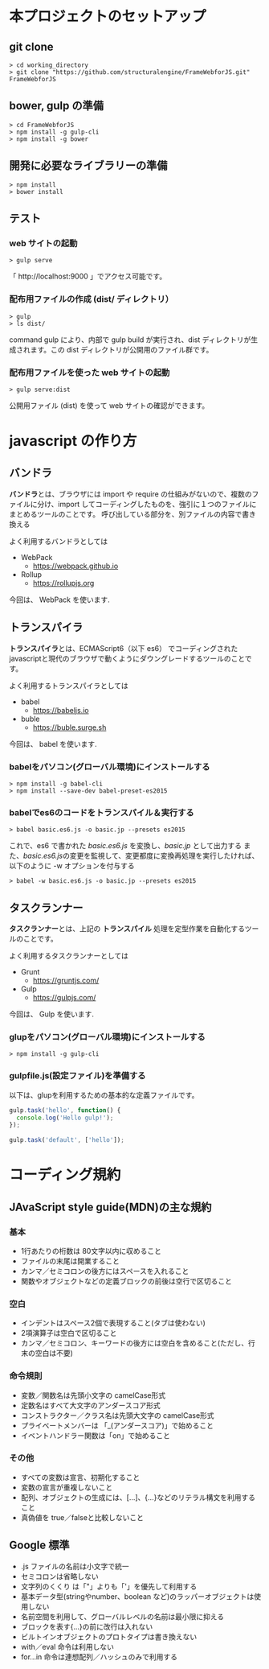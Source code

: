 # 本プロジェクトのセットアップ

## git clone

```
> cd working_directory 
> git clone "https://github.com/structuralengine/FrameWebforJS.git" FrameWebforJS
```
## bower, gulp の準備

```
> cd FrameWebforJS 
> npm install -g gulp-cli
> npm install -g bower
```

## 開発に必要なライブラリーの準備

```
> npm install 
> bower install
```

## テスト

### web サイトの起動

```
> gulp serve
```

「 http://localhost:9000 」でアクセス可能です。

### 配布用ファイルの作成 (dist/ ディレクトリ）

```
> gulp 
> ls dist/
```

command gulp により、内部で gulp build が実行され、dist ディレクトリが生成されます。この dist ディレクトリが公開用のファイル群です。

### 配布用ファイルを使った web サイトの起動

```
> gulp serve:dist
```
公開用ファイル (dist) を使って web サイトの確認ができます。



# javascript の作り方

## バンドラ

**バンドラ**とは、ブラウザには import や require の仕組みがないので、複数のファイルに分け、import してコーディングしたものを、強引に１つのファイルにまとめるツールのことです。
呼び出している部分を、別ファイルの内容で書き換える

よく利用するバンドラとしては

- WebPack
    - https://webpack.github.io
- Rollup
    - https://rollupjs.org

今回は、 WebPack を使います.


## トランスパイラ

**トランスパイラ**とは、ECMAScript6（以下 es6） でコーディングされたjavascriptと現代のブラウザで動くようにダウングレードするツールのことです。

よく利用するトランスパイラとしては

- babel
    - https://babeljs.io
- buble
    - https://buble.surge.sh

今回は、 babel を使います.


### babelをパソコン(グローバル環境)にインストールする

```
> npm install -g babel-cli
> npm install --save-dev babel-preset-es2015
```

### babelでes6のコードをトランスパイル＆実行する

```
> babel basic.es6.js -o basic.jp --presets es2015
```

これで、es6 で書かれた *basic.es6.js* を変換し、*basic.jp* として出力する
また、*basic.es6.js*の変更を監視して、変更都度に変換再処理を実行したければ、以下のように -w オプションを付与する

```
> babel -w basic.es6.js -o basic.jp --presets es2015
```


## タスクランナー

**タスクランナー**とは、上記の **トランスパイル** 処理を定型作業を自動化するツールのことです。

よく利用するタスクランナーとしては

- Grunt
    - https://gruntjs.com/
- Gulp
    - https://gulpjs.com/

今回は、 Gulp を使います.

### glupをパソコン(グローバル環境)にインストールする

```
> npm install -g gulp-cli 
```

### gulpfile.js(設定ファイル)を準備する

以下は、glupを利用するための基本的な定義ファイルです。

```javascript:gulpfile.js
gulp.task('hello', function() {
  console.log('Hello gulp!');
});
 
gulp.task('default', ['hello']);
```




# コーディング規約

## JAvaScript style guide(MDN)の主な規約

### 基本

- 1行あたりの桁数は 80文字以内に収めること
- ファイルの末尾は開業すること
- カンマ／セミコロンの後方にはスペースを入れること
- 関数やオブジェクトなどの定義ブロックの前後は空行で区切ること

### 空白

- インデントはスペース2個で表現すること(タブは使わない)
- 2項演算子は空白で区切ること
- カンマ／セミコロン、キーワードの後方には空白を含めること(ただし、行末の空白は不要)

### 命令規則

- 変数／関数名は先頭小文字の camelCase形式
- 定数名はすべて大文字のアンダースコア形式
- コンストラクター／クラス名は先頭大文字の camelCase形式
- プライベートメンバーは 「_(アンダースコア)」で始めること
- イベントハンドラー関数は「on」で始めること

### その他

- すべての変数は宣言、初期化すること
- 変数の宣言が重複しないこと
- 配列、オブジェクトの生成には、[...]、{...}などのリテラル構文を利用すること
- 真偽値を true／falseと比較しないこと

## Google 標準

- .js ファイルの名前は小文字で統一
- セミコロンは省略しない
- 文字列のくくり は「"」よりも「'」を優先して利用する
- 基本データ型(stringやnumber、boolean など)のラッパーオブジェクトは使用しない
- 名前空間を利用して、グローバルレベルの名前は最小限に抑える
- ブロックを表す{...}の前に改行は入れない
- ビルトインオブジェクトのプロトタイプは書き換えない
- with／eval 命令は利用しない
- for...in 命令は連想配列／ハッシュのみで利用する
